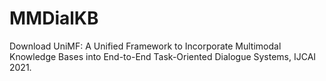 # MMDialKB
Download
UniMF: A Unified Framework to Incorporate Multimodal Knowledge Bases into End-to-End Task-Oriented Dialogue Systems, IJCAI 2021.

